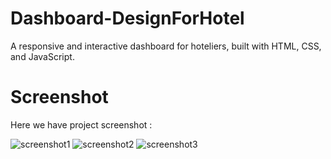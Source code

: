 # Dashboard-DesignForHotel
A responsive and interactive dashboard for hoteliers, built with HTML, CSS, and JavaScript. 

# Screenshot
Here we have project screenshot :

![screenshot1](screenshot/screenshot1.png)
![screenshot2](screenshot/screenshot2.png)
![screenshot3](screenshot/screenshot3.png)
